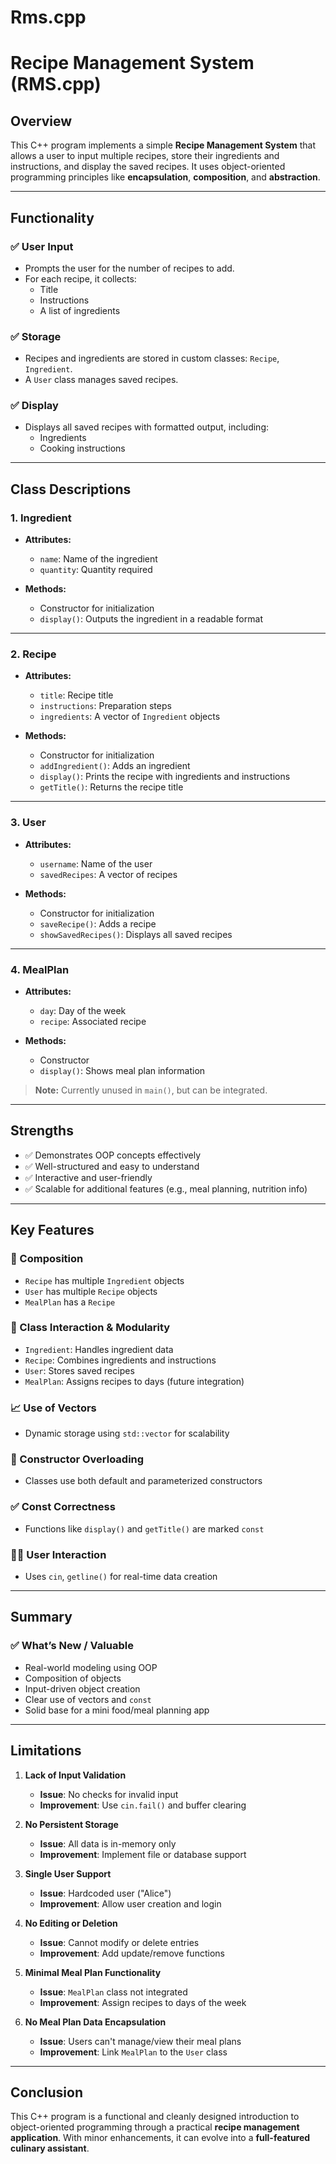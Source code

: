 # Rms.cpp
# Recipe Management System (RMS.cpp)

## Overview

This C++ program implements a simple **Recipe Management System** that allows a user to input multiple recipes, store their ingredients and instructions, and display the saved recipes. It uses object-oriented programming principles like **encapsulation**, **composition**, and **abstraction**.

---

## Functionality

### ✅ User Input
- Prompts the user for the number of recipes to add.
- For each recipe, it collects:
  - Title
  - Instructions
  - A list of ingredients

### ✅ Storage
- Recipes and ingredients are stored in custom classes: `Recipe`, `Ingredient`.
- A `User` class manages saved recipes.

### ✅ Display
- Displays all saved recipes with formatted output, including:
  - Ingredients
  - Cooking instructions

---

## Class Descriptions

### 1. Ingredient

- **Attributes:**
  - `name`: Name of the ingredient
  - `quantity`: Quantity required

- **Methods:**
  - Constructor for initialization
  - `display()`: Outputs the ingredient in a readable format

---

### 2. Recipe

- **Attributes:**
  - `title`: Recipe title
  - `instructions`: Preparation steps
  - `ingredients`: A vector of `Ingredient` objects

- **Methods:**
  - Constructor for initialization
  - `addIngredient()`: Adds an ingredient
  - `display()`: Prints the recipe with ingredients and instructions
  - `getTitle()`: Returns the recipe title

---

### 3. User

- **Attributes:**
  - `username`: Name of the user
  - `savedRecipes`: A vector of recipes

- **Methods:**
  - Constructor for initialization
  - `saveRecipe()`: Adds a recipe
  - `showSavedRecipes()`: Displays all saved recipes

---

### 4. MealPlan

- **Attributes:**
  - `day`: Day of the week
  - `recipe`: Associated recipe

- **Methods:**
  - Constructor
  - `display()`: Shows meal plan information

> **Note:** Currently unused in `main()`, but can be integrated.

---

## Strengths

- ✅ Demonstrates OOP concepts effectively
- ✅ Well-structured and easy to understand
- ✅ Interactive and user-friendly
- ✅ Scalable for additional features (e.g., meal planning, nutrition info)

---




## Key Features

### 🧱 Composition
- `Recipe` has multiple `Ingredient` objects  
- `User` has multiple `Recipe` objects  
- `MealPlan` has a `Recipe`

### 🧩 Class Interaction & Modularity
- `Ingredient`: Handles ingredient data  
- `Recipe`: Combines ingredients and instructions  
- `User`: Stores saved recipes  
- `MealPlan`: Assigns recipes to days (future integration)

### 📈 Use of Vectors
- Dynamic storage using `std::vector` for scalability

### 🔄 Constructor Overloading
- Classes use both default and parameterized constructors

### ✅ Const Correctness
- Functions like `display()` and `getTitle()` are marked `const`

### 👨‍🍳 User Interaction
- Uses `cin`, `getline()` for real-time data creation

---

## Summary

### ✅ What’s New / Valuable
- Real-world modeling using OOP
- Composition of objects
- Input-driven object creation
- Clear use of vectors and `const`
- Solid base for a mini food/meal planning app

---

## Limitations

1. **Lack of Input Validation**  
   - **Issue**: No checks for invalid input  
   - **Improvement**: Use `cin.fail()` and buffer clearing

2. **No Persistent Storage**  
   - **Issue**: All data is in-memory only  
   - **Improvement**: Implement file or database support

3. **Single User Support**  
   - **Issue**: Hardcoded user ("Alice")  
   - **Improvement**: Allow user creation and login

4. **No Editing or Deletion**  
   - **Issue**: Cannot modify or delete entries  
   - **Improvement**: Add update/remove functions

5. **Minimal Meal Plan Functionality**  
   - **Issue**: `MealPlan` class not integrated  
   - **Improvement**: Assign recipes to days of the week

6. **No Meal Plan Data Encapsulation**  
   - **Issue**: Users can't manage/view their meal plans  
   - **Improvement**: Link `MealPlan` to the `User` class

---

## Conclusion

This C++ program is a functional and cleanly designed introduction to object-oriented programming through a practical **recipe management application**. With minor enhancements, it can evolve into a **full-featured culinary assistant**.
